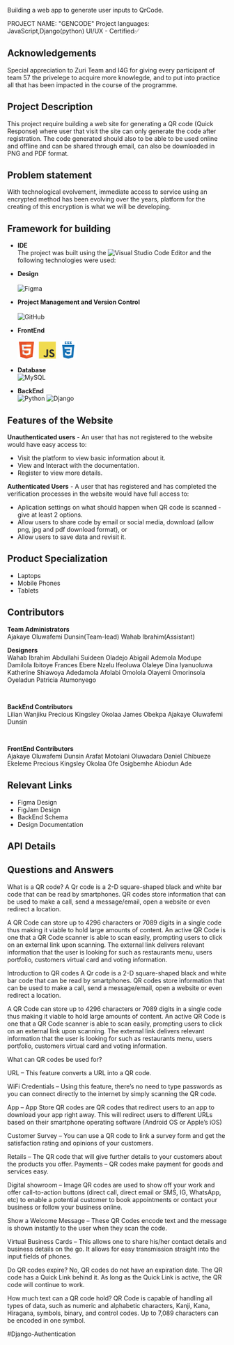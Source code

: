 Building a web app to generate user inputs to QrCode.

PROJECT NAME: "GENCODE"
Project languages: JavaScript,Django(python)
UI/UX - Certified✅


## Acknowledgements
Special appreciation to Zuri Team and I4G for giving every
participant of team 57 the privelege to acquire more
knowlegde, and to put into practice all that has been impacted
in the course of the programme.

## Project Description
This project require building a web site for generating
a QR code (Quick Response) where user that visit the site
can only generate the code after registration. The code
generated should also to be able to be used online and offline
and can be shared through email, can also be downloaded in PNG
and PDF format.

## Problem statement
With technological evolvement, immediate access to service
using an encrypted method has been evolving over the
years, platform for the creating of this encryption is
what we will be developing.

## Framework for building

* __IDE__ </br>
The project was built using the ![Visual Studio Code](https://img.shields.io/badge/Visual%20Studio%20Code-0078d7.svg?style=for-the-badge&logo=visual-studio-code&logoColor=white) Editor and the following technologies were used: <br/>
* __Design__<br/><br/>
        ![Figma](https://img.shields.io/badge/figma-%23F24E1E.svg?style=for-the-badge&logo=figma&logoColor=white)
* __Project Management and Version Control__<br/><br/>
        ![GitHub](https://img.shields.io/badge/github-%23121011.svg?style=for-the-badge&logo=github&logoColor=white)

        
* __FrontEnd__<br/><br/>
      <img src="https://github.com/devicons/devicon/blob/master/icons/html5/html5-original.svg" title="HTML5" alt="HTML" width="40" height="40"/>&nbsp;
      <img src="https://github.com/devicons/devicon/blob/master/icons/javascript/javascript-original.svg" title="JavaScript" alt="JavaScript" width="40" height="40"/>&nbsp;
      <img src="https://github.com/devicons/devicon/blob/master/icons/css3/css3-plain-wordmark.svg"  title="CSS3" alt="CSS" width="40" height="40"/>&nbsp;

* __Database__<br/>
        ![MySQL](https://img.shields.io/badge/mysql-%2300f.svg?style=for-the-badge&logo=mysql&logoColor=white)

* __BackEnd__<br/>
        ![Python](https://img.shields.io/badge/python-3670A0?style=for-the-badge&logo=python&logoColor=ffdd54)
        ![Django](https://img.shields.io/badge/django-%23092E20.svg?style=for-the-badge&logo=django&logoColor=white)

## Features of the Website
__Unauthenticated users__ - An user that has not registered to the website
would have easy access to: <br/> 

* Visit the platform to view basic information about it.
* View and Interact with the documentation.
* Register to view more details.

__Authenticated Users__ - A user that has registered and has completed the
verification processes in the website would have full access to: <br/>

* Aplication settings on what should happen when QR code is scanned - give at least 2 options.
* Allow users to share code by email or social media, download (allow png, jpg and pdf download format), or 
* Allow users to save data and revisit it.

## Product Specialization
* Laptops
* Mobile Phones
* Tablets

## Contributors
__Team Administrators__ <br/>
Ajakaye Oluwafemi Dunsin(Team-lead)
Wahab Ibrahim(Assistant)

__Designers__ <br/>
Wahab Ibrahim
Abdullahi Suideen
Oladejo Abigail
Ademola Modupe
Damilola Ibitoye
Frances Ebere Nzelu
Ifeoluwa Olaleye
Dina Iyanuoluwa
Katherine Shiawoya
Adedamola Afolabi
Omolola Olayemi
Omorinsola Oyeladun
Patricia Atumonyego

<br/>

__BackEnd Contributors__ <br/>
Lilian Wanjiku
Precious Kingsley Okolaa
James Obekpa
Ajakaye Oluwafemi Dunsin

<br/>

__FrontEnd Contributors__ <br/>
Ajakaye Oluwafemi Dunsin
Arafat Motolani
Oluwadara
Daniel Chibueze Ekeleme
Precious Kingsley Okolaa
Ofe Osigbemhe
Abiodun Ade
## Relevant Links
* Figma Design
* FigJam Design
* BackEnd Schema 
* Design Documentation


## API Details

## Questions and Answers
What is a QR code?
A Qr code is a 2-D square-shaped black and white bar code
that can be read by smartphones. QR codes store
information that can be used to make a call, send a
message/email, open a website or even redirect a location.

A QR Code can store up to 4296 characters or 7089 digits in
a single code thus making it viable to hold large amounts of
content. An active QR Code is one that a QR Code scanner is
able to scan easily, prompting users to click on an external
link upon scanning. The external link delivers relevant
information that the user is looking for such as restaurants
menu, users portfolio, customers virtual card and voting
information.

Introduction to QR codes
A Qr code is a 2-D square-shaped black and white bar code that can be read by smartphones. QR codes store information that can be used to make a call, send a message/email, open a website or even redirect a location.

A QR Code can store up to 4296 characters or 7089 digits in a single code thus making it viable to hold large amounts of content. An active QR Code is one that a QR Code scanner is able to scan easily, prompting users to click on an external link upon scanning. The external link delivers relevant information that the user is looking for such as restaurants menu, users portfolio, customers virtual card and voting information.


What can QR codes be used for?

URL – This feature converts a URL into a QR code.

WiFi Credentials – Using this feature, there’s no need
to type passwords as you can connect directly to the
internet by simply scanning the QR code.

App – App Store QR codes are QR codes that redirect
users to an app to download your app right away. This
will redirect users to different URLs based on their
smartphone operating software (Android OS or Apple’s iOS)

Customer Survey – You can use a QR code
to link a survey form and get the satisfaction rating
and opinions of your customers.

Retails – The QR code that will give further details to
your customers about the products you offer.
Payments – QR codes make payment for goods and services
easy.

Digital showroom – Image QR codes are used to show
off your work and offer call-to-action buttons (direct
call, direct email or SMS, IG, WhatsApp, etc) to enable
a potential customer to book appointments or contact your
business or follow your business online.

Show a Welcome Message – These QR Codes encode text and
the message is shown instantly to the user when they scan
the code.

Virtual Business Cards – This allows one to share his/her
contact details and business details on the go. It allows
for easy transmission straight into the input fields of
phones.

Do QR codes expire?
No, QR codes do not have an expiration date. The QR code
has a Quick Link behind it. As long as the Quick Link is
active, the QR code will continue to work.

How much text can a QR code hold?
QR Code is capable of handling all types of data, such as
numeric and alphabetic characters, Kanji, Kana, Hiragana,
symbols, binary, and control codes. Up to 7,089 characters
can be encoded in one symbol.

#Django-Authentication
